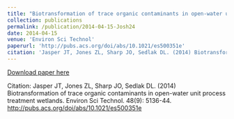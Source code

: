 ```yaml
---
title: "Biotransformation of trace organic contaminants in open-water unit process treatment wetlands"
collection: publications
permalink: /publication/2014-04-15-Josh24
date: 2014-04-15
venue: 'Environ Sci Technol'
paperurl: 'http://pubs.acs.org/doi/abs/10.1021/es500351e'
citation: 'Jasper JT, Jones ZL, Sharp JO, Sedlak DL. (2014) Biotransformation of trace organic contaminants in open-water unit process treatment wetlands. Environ Sci Technol. 48(9): 5136-44. http://pubs.acs.org/doi/abs/10.1021/es500351e'
---
```


<a href='http://pubs.acs.org/doi/abs/10.1021/es500351e'>Download paper here</a>

Citation: Jasper JT, Jones ZL, Sharp JO, Sedlak DL. (2014) Biotransformation of trace organic contaminants in open-water unit process treatment wetlands. Environ Sci Technol. 48(9): 5136-44. http://pubs.acs.org/doi/abs/10.1021/es500351e